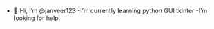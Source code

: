 - 👋 Hi, I’m @janveer123
-I’m currently learning python GUI tkinter
-I’m looking for  help.

<!---
janveer123/janveer123 is a ✨ special ✨ repository because its `README.md` (this file) appears on your GitHub profile.
You can click the Preview link to take a look at your changes.
--->
